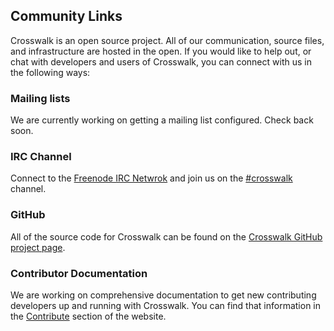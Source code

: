 ## Community Links
Crosswalk is an open source project. All of our communication, source files, and infrastructure are hosted in the open. If you would like to help out, or chat with developers and users of Crosswalk, you can connect with us in the following ways:

### Mailing lists
We are currently working on getting a mailing list configured. Check back soon.

### IRC Channel
Connect to the [Freenode IRC Netwrok](irc://freenode.net) and join us on the [#crosswalk](irc://irc.freenode.net/clowns) channel.

### GitHub
All of the source code for Crosswalk can be found on the [Crosswalk GitHub project page](http://github.com/crosswalk-project).

### Contributor Documentation
We are working on comprehensive documentation to get new contributing developers up and running with Crosswalk. You can find that information in the [Contribute](#contribute/Overview) section of the website.